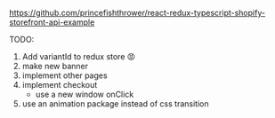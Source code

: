https://github.com/princefishthrower/react-redux-typescript-shopify-storefront-api-example

TODO:

1. Add variantId to redux store 😡
1. make new banner
1. implement other pages
1. implement checkout
    * use a new window onClick
1. use an animation package instead of css transition
